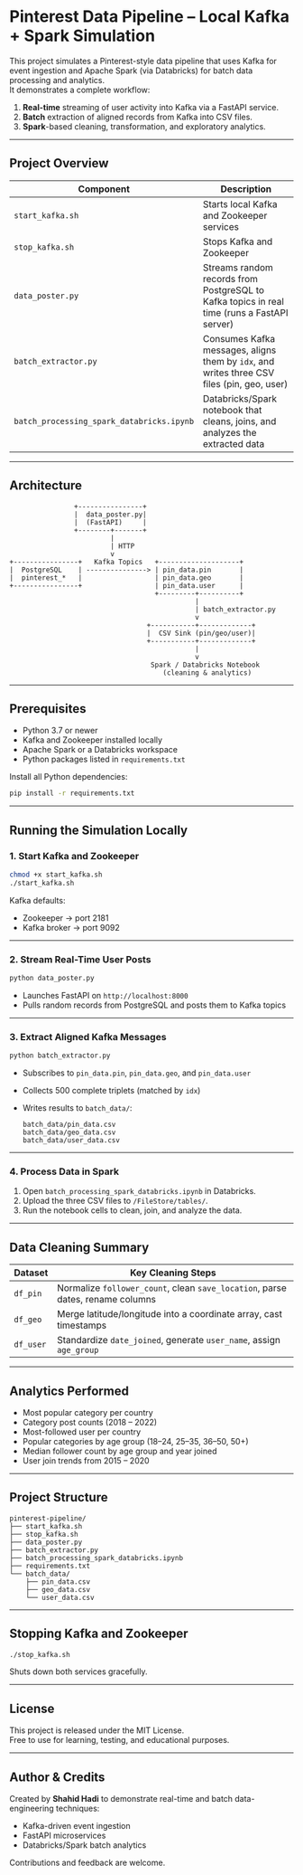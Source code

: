 
# Pinterest Data Pipeline – Local Kafka + Spark Simulation

This project simulates a Pinterest-style data pipeline that uses Kafka for event ingestion and Apache Spark (via Databricks) for batch data processing and analytics.  
It demonstrates a complete workflow:

1. **Real-time** streaming of user activity into Kafka via a FastAPI service.  
2. **Batch** extraction of aligned records from Kafka into CSV files.  
3. **Spark**-based cleaning, transformation, and exploratory analytics.

---

## Project Overview

| Component | Description |
|-----------|-------------|
| `start_kafka.sh` | Starts local Kafka and Zookeeper services |
| `stop_kafka.sh`  | Stops Kafka and Zookeeper |
| `data_poster.py` | Streams random records from PostgreSQL to Kafka topics in real time (runs a FastAPI server) |
| `batch_extractor.py` | Consumes Kafka messages, aligns them by `idx`, and writes three CSV files (pin, geo, user) |
| `batch_processing_spark_databricks.ipynb` | Databricks/Spark notebook that cleans, joins, and analyzes the extracted data |

---

## Architecture

```
                +----------------+
                |  data_poster.py|
                |  (FastAPI)     |
                +--------+-------+
                         |
                         | HTTP
                         v
+----------------+   Kafka Topics   +--------------------+
|  PostgreSQL    | ---------------> | pin_data.pin       |
|  pinterest_*   |                  | pin_data.geo       |
+----------------+                  | pin_data.user      |
                                    +---------+----------+
                                              |
                                              | batch_extractor.py
                                              v
                                  +-----------+-------------+
                                  |  CSV Sink (pin/geo/user)|
                                  +-----------+-------------+
                                              |
                                              v
                                   Spark / Databricks Notebook
                                      (cleaning & analytics)
```

---

## Prerequisites

- Python 3.7 or newer  
- Kafka and Zookeeper installed locally  
- Apache Spark or a Databricks workspace  
- Python packages listed in `requirements.txt`

Install all Python dependencies:

```bash
pip install -r requirements.txt
```

---

## Running the Simulation Locally

### 1. Start Kafka and Zookeeper

```bash
chmod +x start_kafka.sh
./start_kafka.sh
```

Kafka defaults:  
* Zookeeper → port 2181  
* Kafka broker → port 9092

---

### 2. Stream Real-Time User Posts

```bash
python data_poster.py
```

- Launches FastAPI on `http://localhost:8000`  
- Pulls random records from PostgreSQL and posts them to Kafka topics

---

### 3. Extract Aligned Kafka Messages

```bash
python batch_extractor.py
```

- Subscribes to `pin_data.pin`, `pin_data.geo`, and `pin_data.user`  
- Collects 500 complete triplets (matched by `idx`)  
- Writes results to `batch_data/`:

  ```
  batch_data/pin_data.csv
  batch_data/geo_data.csv
  batch_data/user_data.csv
  ```

---

### 4. Process Data in Spark

1. Open `batch_processing_spark_databricks.ipynb` in Databricks.  
2. Upload the three CSV files to `/FileStore/tables/`.  
3. Run the notebook cells to clean, join, and analyze the data.

---

## Data Cleaning Summary

| Dataset | Key Cleaning Steps |
|---------|--------------------|
| `df_pin`  | Normalize `follower_count`, clean `save_location`, parse dates, rename columns |
| `df_geo`  | Merge latitude/longitude into a coordinate array, cast timestamps |
| `df_user` | Standardize `date_joined`, generate `user_name`, assign `age_group` |

---

## Analytics Performed

- Most popular category per country  
- Category post counts (2018 – 2022)  
- Most-followed user per country  
- Popular categories by age group (18–24, 25–35, 36–50, 50+)  
- Median follower count by age group and year joined  
- User join trends from 2015 – 2020  

---

## Project Structure

```
pinterest-pipeline/
├── start_kafka.sh
├── stop_kafka.sh
├── data_poster.py
├── batch_extractor.py
├── batch_processing_spark_databricks.ipynb
├── requirements.txt
└── batch_data/
    ├── pin_data.csv
    ├── geo_data.csv
    └── user_data.csv
```

---

## Stopping Kafka and Zookeeper

```bash
./stop_kafka.sh
```

Shuts down both services gracefully.

---

## License

This project is released under the MIT License.  
Free to use for learning, testing, and educational purposes.

---

## Author & Credits

Created by **Shahid Hadi** to demonstrate real-time and batch data-engineering techniques:

- Kafka-driven event ingestion  
- FastAPI microservices  
- Databricks/Spark batch analytics  

Contributions and feedback are welcome.
